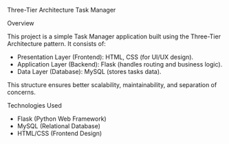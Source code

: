 Three-Tier Architecture Task Manager

Overview

This project is a simple Task Manager application built using the Three-Tier Architecture pattern. It consists of:
- Presentation Layer (Frontend): HTML, CSS (for UI/UX design).
- Application Layer (Backend): Flask (handles routing and business logic).
- Data Layer (Database): MySQL (stores tasks data).

This structure ensures better scalability, maintainability, and separation of concerns.

Technologies Used
- Flask (Python Web Framework)
- MySQL (Relational Database)
- HTML/CSS (Frontend Design)
